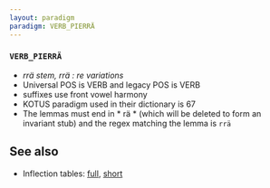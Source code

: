 ```yaml
---
layout: paradigm
paradigm: VERB_PIERRÄ
---
```

### ` VERB_PIERRÄ `

* _rrä stem, rrä : re variations_
* Universal POS is VERB and legacy POS is VERB
* suffixes use front vowel harmony
* KOTUS paradigm used in their dictionary is 67
* The lemmas must end in * rä * (which will be deleted to form an invariant stub) and the regex matching the lemma is ` rrä `

## See also

* Inflection tables: [full](gen/P/pierrä.html), [short](gen/P/pierrä_wikt.html)

